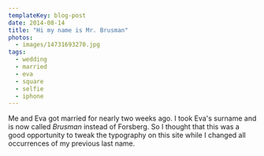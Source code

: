 ```yaml
---
templateKey: blog-post
date: 2014-08-14
title: "Hi my name is Mr. Brusman"
photos:
  - images/14731693270.jpg
tags:
  - wedding
  - married
  - eva
  - square
  - selfie
  - iphone
---
```


Me and Eva got married for nearly two weeks ago. I took Eva's surname and is now called _Brusman_ instead of Forsberg. So I thought that this was a good opportunity to tweak the typography on this site while I changed all occurrences of my previous last name.
